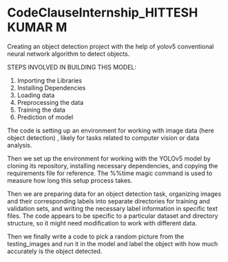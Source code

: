 # CodeClauseInternship_HITTESH KUMAR M

Creating an object detection project with the help of yolov5 conventional neural network algorithm to detect objects.

STEPS INVOLVED IN BUILDING THIS MODEL:
1) Importing the Libraries
2) Installing Dependencies
3) Loading data
4) Preprocessing the data
5) Training the data
6) Prediction of model

The code is setting up an environment for working with image data (here object detection) , likely for tasks related to computer vision or data analysis.

Then we set up the environment for working with the YOLOv5 model by cloning its repository, installing necessary dependencies, and copying the requirements file for reference. The %%time magic command is used to measure how long this setup process takes.

Then we are preparing data for an object detection task, organizing images and their corresponding labels into separate directories for training and validation sets, and writing the necessary label information in specific text files. The code appears to be specific to a particular dataset and directory structure, so it might need modification to work with different data.

Then we finally write a code to pick a random picture from the testing_images and run it in the model and label the object with how much accurately is the object detected.

